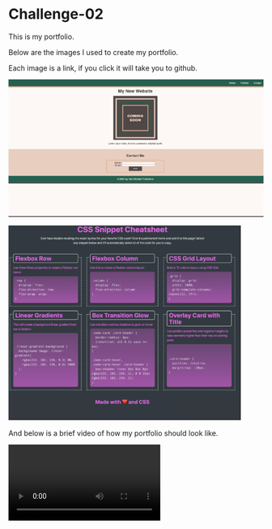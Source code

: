 # Challenge-02

This is my portfolio.

Below are the images I used to create my portfolio.

Each image is a link, if you click it will take you to github.

![image](Images/img.png)

![image](<Images/img -3.png>)

And below is a brief video of how my portfolio should look like.

<video src="Images/Document%20-%20Google%20Chrome%202024-01-04%2012-28-36.mp4" controls title="Title"></video>
